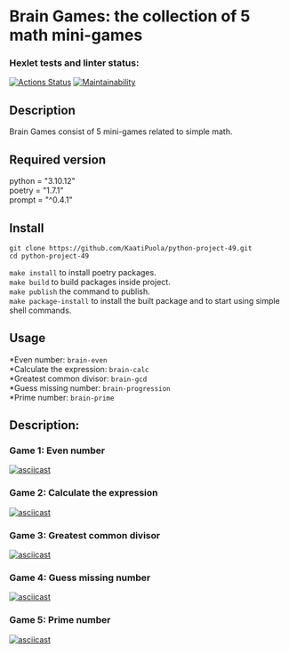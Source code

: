 # Brain Games: the collection of 5 math mini-games

### Hexlet tests and linter status:
[![Actions Status](https://github.com/KaatiPuola/python-project-49/actions/workflows/hexlet-check.yml/badge.svg)](https://github.com/KaatiPuola/python-project-49/actions)
[![Maintainability](https://api.codeclimate.com/v1/badges/3116ca15b6d7128324f2/maintainability)](https://codeclimate.com/github/KaatiPuola/python-project-49/maintainability)

## Description
Brain Games consist of 5 mini-games related to simple math.

## Required version
python = "3.10.12" \
poetry = "1.7.1" \
prompt = "^0.4.1"

## Install

```
git clone https://github.com/KaatiPuola/python-project-49.git
cd python-project-49
```

```make install``` to install poetry packages. \
```make build``` to build packages inside project. \
```make publish``` the command to publish. \
```make package-install``` to install the built package and to start using simple shell commands. 

## Usage
*Even number: `brain-even` \
*Calculate the expression: `brain-calc` \
*Greatest common divisor: `brain-gcd` \
*Guess missing number: `brain-progression` \
*Prime number: `brain-prime` 

## Description:

### Game 1: Even number 
[![asciicast](https://asciinema.org/a/chmrtK5sn6GA6YwEecHRWiQDp.svg)](https://asciinema.org/a/chmrtK5sn6GA6YwEecHRWiQDp)

### Game 2: Calculate the expression
[![asciicast](https://asciinema.org/a/4qoXv1vlQOTtyS1tknxF6J82f.svg)](https://asciinema.org/a/4qoXv1vlQOTtyS1tknxF6J82f)

### Game 3: Greatest common divisor
[![asciicast](https://asciinema.org/a/JSDdPlLn3H5jySvEVImUAF2hw.svg)](https://asciinema.org/a/JSDdPlLn3H5jySvEVImUAF2hw)

### Game 4: Guess missing number
[![asciicast](https://asciinema.org/a/dMx5VxgFMNnQmlBDoNxNNRmyz.svg)](https://asciinema.org/a/dMx5VxgFMNnQmlBDoNxNNRmyz)

### Game 5: Prime number
[![asciicast](https://asciinema.org/a/oc9J7Fa3RLnjwhwCJcIx4BBOs.svg)](https://asciinema.org/a/oc9J7Fa3RLnjwhwCJcIx4BBOs)


